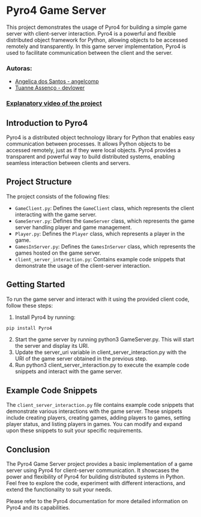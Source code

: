 # Pyro4 Game Server
This project demonstrates the usage of Pyro4 for building a simple game server with client-server interaction. Pyro4 is a powerful and flexible distributed object framework for Python, allowing objects to be accessed remotely and transparently. In this game server implementation, Pyro4 is used to facilitate communication between the client and the server.

### Autoras:
- [Angelica dos Santos - angelcomp](https://github.com/angelcomp)
- [Tuanne Assenço - devlower](https://github.com/devlower)

### [Explanatory video of the project](https://drive.google.com/drive/folders/1RW9qfX50mKdTzgkhBLXtiNhPF5HyoIfw?usp=sharing)

## Introduction to Pyro4
Pyro4 is a distributed object technology library for Python that enables easy communication between processes. It allows Python objects to be accessed remotely, just as if they were local objects. Pyro4 provides a transparent and powerful way to build distributed systems, enabling seamless interaction between clients and servers.

## Project Structure
The project consists of the following files:

- `GameClient.py`: Defines the `GameClient` class, which represents the client interacting with the game server.
- `GameServer.py`: Defines the `GameServer` class, which represents the game server handling player and game management.
- `Player.py`: Defines the `Player` class, which represents a player in the game.
- `GamesInServer.py`: Defines the `GamesInServer` class, which represents the games hosted on the game server.
- `client_server_interaction.py`: Contains example code snippets that demonstrate the usage of the client-server interaction.

## Getting Started
To run the game server and interact with it using the provided client code, follow these steps:

1) Install Pyro4 by running:
``` python
pip install Pyro4
```
2) Start the game server by running python3 GameServer.py. This will start the server and display its URI.
3) Update the server_uri variable in client_server_interaction.py with the URI of the game server obtained in the previous step.
4) Run python3 client_server_interaction.py to execute the example code snippets and interact with the game server.

## Example Code Snippets
The `client_server_interaction.py` file contains example code snippets that demonstrate various interactions with the game server. These snippets include creating players, creating games, adding players to games, setting player status, and listing players in games. You can modify and expand upon these snippets to suit your specific requirements.

## Conclusion
The Pyro4 Game Server project provides a basic implementation of a game server using Pyro4 for client-server communication. It showcases the power and flexibility of Pyro4 for building distributed systems in Python. Feel free to explore the code, experiment with different interactions, and extend the functionality to suit your needs.

Please refer to the Pyro4 documentation for more detailed information on Pyro4 and its capabilities.